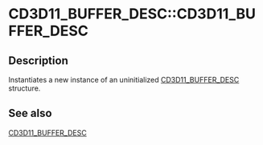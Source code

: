 # CD3D11_BUFFER_DESC::CD3D11_BUFFER_DESC

## Description

Instantiates a new instance of an uninitialized [CD3D11_BUFFER_DESC](https://learn.microsoft.com/windows/desktop/api/d3d11/ns-d3d11-cd3d11_buffer_desc) structure.

## See also

[CD3D11_BUFFER_DESC](https://learn.microsoft.com/windows/desktop/api/d3d11/ns-d3d11-cd3d11_buffer_desc)